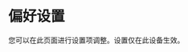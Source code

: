 <script setup>
import Preferences from "./.vitepress/theme/components/Preferences.vue"
</script>

# 偏好设置

您可以在此页面进行设置项调整。设置仅在此设备生效。

<Preferences />
